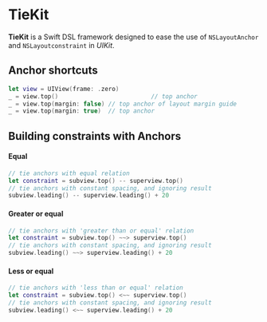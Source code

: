 # TieKit

**TieKit** is a Swift DSL framework designed to ease the use of `NSLayoutAnchor` and `NSLayoutconstraint` in *UIKit*. 

## Anchor shortcuts

```swift
let view = UIView(frame: .zero)
_ = view.top() 							// top anchor
_ = view.top(margin: false)	// top anchor of layout margin guide
_ = view.top(margin: true)	// top anchor
```

## Building constraints with Anchors

#### Equal

```swift
// tie anchors with equal relation
let constraint = subview.top() -- superview.top()
// tie anchors with constant spacing, and ignoring result
subview.leading() -- superview.leading() + 20
```

#### Greater or equal

````swift
// tie anchors with 'greater than or equal' relation
let constraint = subview.top() ~~> superview.top()
// tie anchors with constant spacing, and ignoring result
subview.leading() ~~> superview.leading() + 20
````

#### Less or equal

````swift
// tie anchors with 'less than or equal' relation
let constraint = subview.top() <~~ superview.top()
// tie anchors with constant spacing, and ignoring result
subview.leading() <~~ superview.leading() + 20
````

